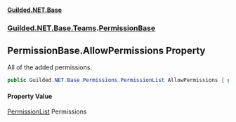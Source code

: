#### [Guilded.NET.Base](Guilded_NET_Base.md 'Guilded.NET.Base')
### [Guilded.NET.Base.Teams](Guilded_NET_Base.md#Guilded_NET_Base_Teams 'Guilded.NET.Base.Teams').[PermissionBase](PermissionBase.md 'Guilded.NET.Base.Teams.PermissionBase')
## PermissionBase.AllowPermissions Property
All of the added permissions.  
```csharp
public Guilded.NET.Base.Permissions.PermissionList AllowPermissions { get; set; }
```
#### Property Value
[PermissionList](PermissionList.md 'Guilded.NET.Base.Permissions.PermissionList')
Permissions
